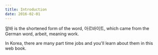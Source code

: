 ```yaml
---
title: Introduction
date: 2016-02-01
---
```


알바 is the shortened form of the word, 아르바이트, which came from the German word, arbeit, meaning work. 

In Korea, there are many part time jobs and you'll learn about them in this web book. 